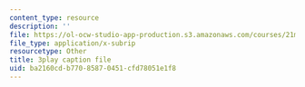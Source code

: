 ```yaml
---
content_type: resource
description: ''
file: https://ol-ocw-studio-app-production.s3.amazonaws.com/courses/21m-355-musical-improvisation-spring-2013/ba2160cdb77085870451cfd78051e1f8_SxMjq1RrI.srt
file_type: application/x-subrip
resourcetype: Other
title: 3play caption file
uid: ba2160cd-b770-8587-0451-cfd78051e1f8
---
```

